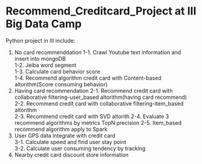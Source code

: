 # Recommend_Creditcard_Project at III Big Data Camp
Python project in III include:
1. No card recommenddation
1-1. Crawl Youtube text information and insert into mongoDB  
1-2. Jeiba word segment  
1-3. Calculate card behavior score  
1-4. Recommend algorithm credit card with Content-based altorithm(Score consuming behavior)  
2. Having card recommendation 
2-1. Recommend credit card with collaborative filtering-user_based altorithm(having card recommend)  
2-2. Recommend credit card with collaborative filtering-item_based altorithm  
2-3. Recommend credit card with SVD altorith
2-4. Evaluate 3 recommend algorithms by metrics TopN precision
2-5. Item_based recommend algorithm apply to Spark  
3. User GPS data integrate with credit card  
3-1. Calculate speed and find user stay point  
3-2. Calculate user consuming tendency by tracking  
4. Nearby credit card discount store information  
